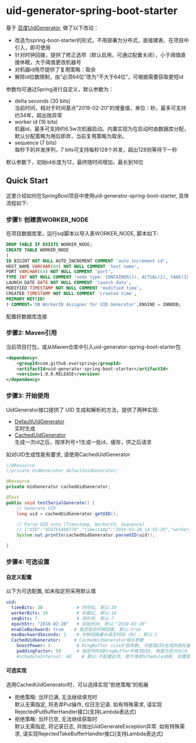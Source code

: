 uid-generator-spring-boot-starter
==========================
基于 [百度UidGenerator](https://github.com/baidu/uid-generator), 做了以下改动：
- 改造为spring-boot-starter的形式，不用部署为分布式，直接建表、在项目中引入，即可使用
- 针对时钟回拨，提供了修正选项（默认启用，可通过配置关闭），小于阈值直接休眠，大于阈值更改机器号
- 对机器id用尽提供了复用策略：取余
- 解除id位数限制，由“必须64位”改为“不大于64位”，可根据需要获取更短id

参数均可通过Spring进行自定义，默认参数为：
- delta seconds (30 bits)  
当前时间，相对于时间基点"2019-02-20"的增量值，单位：秒，最多可支持约34年，超出抛异常
- worker id (16 bits)  
机器id，最多可支持约6.5w次机器启动。内置实现为在启动时由数据库分配，默认分配策略为用后即弃，当前复用策略为取余。
- sequence (7 bits)  
每秒下的并发序列，7 bits可支持每秒128个并发，超出128则等待下一秒

默认参数下，初始id长度为12，最终随时间增加，最长到16位

Quick Start
------------

这里介绍如何在SpringBoot项目中使用uid-generator-spring-boot-starter, 具体流程如下:<br/>

### 步骤1: 创建表WORKER_NODE
在项目数据库里，运行sql脚本以导入表WORKER_NODE, 脚本如下:
```sql
DROP TABLE IF EXISTS WORKER_NODE;
CREATE TABLE WORKER_NODE
(
ID BIGINT NOT NULL AUTO_INCREMENT COMMENT 'auto increment id',
HOST_NAME VARCHAR(64) NOT NULL COMMENT 'host name',
PORT VARCHAR(64) NOT NULL COMMENT 'port',
TYPE INT NOT NULL COMMENT 'node type: CONTAINER(1), ACTUAL(2), FAKE(3)',
LAUNCH_DATE DATE NOT NULL COMMENT 'launch date',
MODIFIED TIMESTAMP NOT NULL COMMENT 'modified time',
CREATED TIMESTAMP NOT NULL COMMENT 'created time',
PRIMARY KEY(ID)
) COMMENT='DB WorkerID Assigner for UID Generator',ENGINE = INNODB;
```
配置好数据库连接

### 步骤2: Maven引用
当前项目打包，或从Maven仓库中引入uid-generator-spring-boot-starter包
```xml
<dependency>
    <groupId>com.github.everspring</groupId>
    <artifactId>uid-generator-spring-boot-starter</artifactId>
    <version>1.0.0.RELEASE</version>
</dependency>
```
### 步骤3: 开始使用

UidGenerator接口提供了 UID 生成和解析的方法，提供了两种实现: 
- [DefaultUidGenerator](src/main/java/com/github/everspring/uid/impl/DefaultUidGenerator.java)  
实时生成
- [CachedUidGenerator](src/main/java/com/github/everspring/uid/impl/CachedUidGenerator.java)  
生成一次id之后，按序列号+1生成一批id，缓存，供之后请求

如对UID生成性能有要求, 请使用CachedUidGenerator

```java
//@Resource
//private UidGenerator defaultUidGenerator;

@Resource
private UidGenerator cachedUidGenerator;

@Test
public void testSerialGenerate() {
    // Generate UID
    long uid = cachedUidGenerator.getUID();

    // Parse UID into [Timestamp, WorkerId, Sequence]
    // {"UID":"450795408770","timestamp":"2019-02-20 14:55:39","workerId":"27","sequence":"2"}
    System.out.println(cachedUidGenerator.parseUID(uid));

}
```
### 步骤4: 可选设置
#### 自定义配置
以下为可选配置, 如未指定将采用默认值
```yml
uid:
  timeBits: 30             # 时间位, 默认:30
  workerBits: 16           # 机器位, 默认:16
  seqBits: 7               # 序列号, 默认:7
  epochStr: "2019-02-20"   # 初始时间, 默认:"2019-02-20"
  enableBackward: true    # 是否容忍时钟回拨, 默认:true
  maxBackwardSeconds: 1    # 时钟回拨最长容忍时间（秒）, 默认:1
  CachedUidGenerator:     # CachedUidGenerator相关参数
    boostPower: 3          # RingBuffer size扩容参数, 可提高UID生成的吞吐量, 默认:3
    paddingFactor: 50      # 指定何时向RingBuffer中填充UID, 取值为百分比(0, 100), 默认为50
    #scheduleInterval: 60    # 默认:不配置此项, 即不使用Schedule线程. 如需使用, 请指定Schedule线程时间间隔, 单位:秒
```
#### 可选实现
选用CachedUidGenerator时，可以选择实现“拒绝策略”的拓展
- 拒绝策略: 当环已满, 无法继续填充时  
默认无需指定, 将丢弃Put操作, 仅日志记录. 如有特殊需求, 请实现RejectedPutBufferHandler接口(支持Lambda表达式)
- 拒绝策略: 当环已空, 无法继续获取时  
默认无需指定, 将记录日志, 并抛出UidGenerateException异常. 如有特殊需求, 请实现RejectedTakeBufferHandler接口(支持Lambda表达式)
